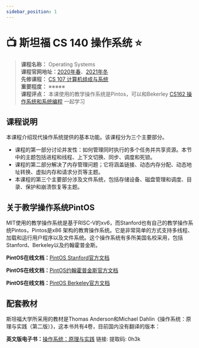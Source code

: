 ```yaml
---
sidebar_position: 1
---
```


# 📺 斯坦福 CS 140 操作系统 ⭐️

>**课程名称：** Operating Systems    
**课程官网地址：**[2020年春](https://web.stanford.edu/~ouster/cgi-bin/cs140-spring20/index.php)、[2021年冬](https://www.scs.stanford.edu/21wi-cs140/)    
**先修课程：** [CS 107 计算机组成与系统](https://hackway.org/docs/cs/freshman/cpp/cs107)       
**重要程度：** ※※※※※  
**课程评点：** 本课使用的教学操作系统是Pintos，可以和Bekerley [CS162 操作系统和系统编程](https://hackway.org/docs/cs/sophomore/operating/cs162) 一起学习 

## 课程说明
本课程介绍现代操作系统提供的基本功能。该课程分为三个主要部分。
- 课程的第一部分讨论并发性：如何管理同时执行的多个任务并共享资源。本节中的主题包括进程和线程、上下文切换、同步、调度和死锁。
- 课程的第二部分解决了内存管​​理问题；它将涵盖链接、动态内存分配、动态地址转换、虚拟内存和请求分页等主题。
- 本课程的第三个主要部分涉及文件系统，包括存储设备、磁盘管理和调度、目录、保护和崩溃恢复等主题。


## 关于教学操作系统PintOS
MIT使用的教学操作系统是基于RISC-V的xv6，而Stanford也有自己的教学操作系统Pintos，Pintos是x86 架构的教育操作系统。它是非常简单的方式支持多线程、加载和运行用户程序以及文件系统。这个操作系统有多所美国名校采用，包括Stanford、Berkeley以及约翰霍普金斯。

**PintOS在线文档：**[PintOS Stanford官方文档](https://web.stanford.edu/class/cs140/projects/pintos/pintos.html#SEC_Contents)

**PintOS在线文档：**[PintOS约翰霍普金斯官方文档](https://www.cs.jhu.edu/~huang/cs318/fall18/project/guide.html)

**PintOS在线文档：**[PintOS Berkeley官方文档](https://cs162.org/static/proj/pintos-docs/)


## 配套教材
斯坦福大学所采用的教材是Thomas Anderson和Michael Dahlin《操作系统：原理与实践（第二版）》，这本书共有4卷，目前国内没有翻译的版本：

**英文版电子书：**[操作系统：原理与实践](https://pan.baidu.com/s/14QsKqO9dne0AfA9SkxFTXg)  链接: 提取码: 0h3k 


